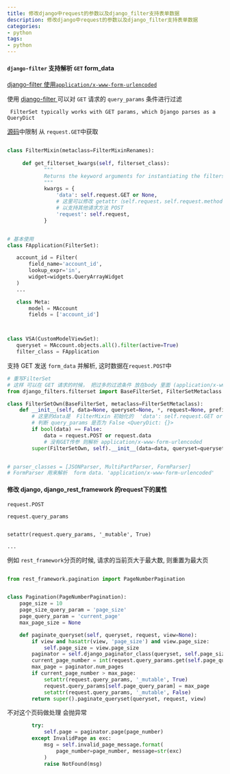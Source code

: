 ```yaml
---
title: 修改django中request的参数以及django_filter支持表单数据                     
description: 修改django中request的参数以及django_filter支持表单数据
categories:
- python
tags:
- python   
---
```

    

#### `django-filter` 支持解析 `GET` form_data

[django-filter 使用`application/x-www-form-urlencoded`](https://github.com/carltongibson/django-filter/issues/454)

使用 [django-filter ](https://github.com/carltongibson/django-filter) 可以对 `GET` 请求的 `query_params` 条件进行过滤
    
    
     FilterSet typically works with GET params, which Django parses as a QueryDict
     
[源码](https://github.com/carltongibson/django-filter/blob/master/django_filters/views.py#L52)中限制 从 `request.GET`中获取

```python

class FilterMixin(metaclass=FilterMixinRenames):
    
     def get_filterset_kwargs(self, filterset_class):
            """
            Returns the keyword arguments for instantiating the filterset.
            """
            kwargs = {
                'data': self.request.GET or None,
                # 这里可以修改 getattr（self.request，self.request.method，None）
                # 以支持其他请求方法 POST 
                'request': self.request,
            }
```
 
 
 ```python
 
 # 基本使用 
class FApplication(FilterSet):

    account_id = Filter(
        field_name='account_id',
        lookup_expr='in',
        widget=widgets.QueryArrayWidget
    )
    ...

    class Meta:
        model = MAccount
        fields = ['account_id']
 
 
 
class VSA(CustomModelViewSet):
    queryset = MAccount.objects.all().filter(active=True)
    filter_class = FApplication
 
 ```
 
支持 GET 发送 `form_data` 并解析, 这时数据在`request.POST`中 
 
```python
# 重写FilterSet
# 这样 可以在 GET 请求的时候， 把过多的过滤条件 放在body 里面 (application/x-www-form-urlencoded) 
from django_filters.filterset import BaseFilterSet, FilterSetMetaclass

class FilterSetOwn(BaseFilterSet, metaclass=FilterSetMetaclass):
    def __init__(self, data=None, queryset=None, *, request=None, prefix=None):
        # 这里的data是  FilterMixin 初始化的  'data': self.request.GET or None,
        # 判断 query_params 是否为 False <QueryDict: {}>
        if bool(data) == False:
            data = request.POST or request.data
            # 没有GET传参 则解析 application/x-www-form-urlencoded
        super(FilterSetOwn, self).__init__(data=data, queryset=queryset, request=request, prefix=prefix)


# parser_classes = [JSONParser, MultiPartParser, FormParser]
# FormParser 用来解析  form data. 'application/x-www-form-urlencoded'

```



#### 修改 django, django_rest_framework 的request下的属性
    
    request.POST
    
    request.query_params
    
    
    setattr(request.query_params, '_mutable', True)

    ...

例如 `rest_framework`分页的时候, 请求的当前页大于最大数, 则重置为最大页



```python

from rest_framework.pagination import PageNumberPagination


class Pagination(PageNumberPagination):
    page_size = 10                       
    page_size_query_param = 'page_size'    
    page_query_param = 'current_page'     
    max_page_size = None                   

    def paginate_queryset(self, queryset, request, view=None):
        if view and hasattr(view, 'page_size') and view.page_size:
            self.page_size = view.page_size
        paginator = self.django_paginator_class(queryset, self.page_size)
        current_page_number = int(request.query_params.get(self.page_query_param, 1))
        max_page = paginator.num_pages
        if current_page_number > max_page:
            setattr(request.query_params, '_mutable', True)
            request.query_params[self.page_query_param] = max_page
            setattr(request.query_params, '_mutable', False)
        return super().paginate_queryset(queryset, request, view)

```

不对这个页码做处理 会抛异常

```python
        try:
            self.page = paginator.page(page_number)
        except InvalidPage as exc:
            msg = self.invalid_page_message.format(
                page_number=page_number, message=str(exc)
            )
            raise NotFound(msg)
```

